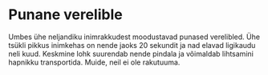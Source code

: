 # Punane verelible

Umbes ühe neljandiku inimrakkudest moodustavad punased verelibled. Ühe tsükli
pikkus inimkehas on nende jaoks 20 sekundit ja nad elavad ligikaudu neli kuud.
Keskmine lohk suurendab nende pindala ja võimaldab lihtsamini hapnikku
transportida. Muide, neil ei ole rakutuuma.
